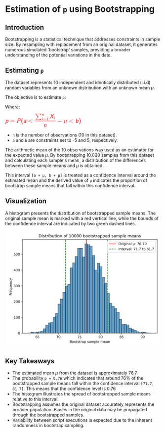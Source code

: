 # Estimation of `p` using Bootstrapping

## Introduction
Bootstrapping is a statistical technique that addresses constraints in sample size. By resampling with replacement from an original dataset, it generates numerous simulated 'bootstrap' samples, providing a broader understanding of the potential variations in the data.

## Estimating `p`
The dataset represents 10 independent and identically distributed (i.i.d) random variables from an unknown distribution with an unknown mean $\mu$. 

The objective is to estimate `p`:

Where:


![Distribution of Bootstrapped Sample Means](eq.png)

- `n` is the number of observations (10 in this dataset).
- `a` and `b` are constraints set to -5 and 5, respectively.

The arithmetic mean of the 10 observations was used as an estimator for the expected value $\mu$. By bootstrapping 10,000 samples from this dataset and calculating each sample's mean, a distribution of the differences between these sample means and $\mu$ is obtained.

This interval `[a + μ, b + μ]` is treated as a confidence interval around the estimated mean and the derived value of `p` indicates the proportion of bootstrap sample means that fall within this confidence interval.

## Visualization
A histogram presents the distribution of bootstrapped sample means. The original sample mean is marked with a red vertical line, while the bounds of the confidence interval are indicated by two green dashed lines.

![Distribution of Bootstrapped Sample Means](bar_chart_bootstrap_means.png)

## Key Takeaways
- The estimated mean $\mu$ from the dataset is approximately $76.7$.
- The probability `p = 0.76` which indicates that around 76% of the bootstrapped sample means fall within the confidence interval `[71.7, 81.7]`. This means that the confidence level is 0.76
- The histogram illustrates the spread of bootstrapped sample means relative to this interval.
- Bootstrapping assumes the original dataset accurately represents the broader population. Biases in the original data may be propagated through the bootstrapped samples.
- Variability between script executions is expected due to the inherent randomness in bootstrap sampling.

